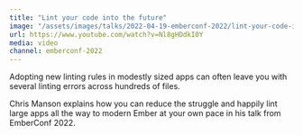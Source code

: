 ```yaml
---
title: "Lint your code into the future"
image: "/assets/images/talks/2022-04-19-emberconf-2022/lint-your-code-into-the-future.jpeg"
url: https://www.youtube.com/watch?v=Nl8gHDdkI0Y
media: video
channel: emberconf-2022
---
```


Adopting new linting rules in modestly sized apps can often leave you with several linting errors across hundreds of files.

Chris Manson explains how you can reduce the struggle and happily lint large apps all the way to modern Ember at your own pace in his talk from EmberConf 2022.
